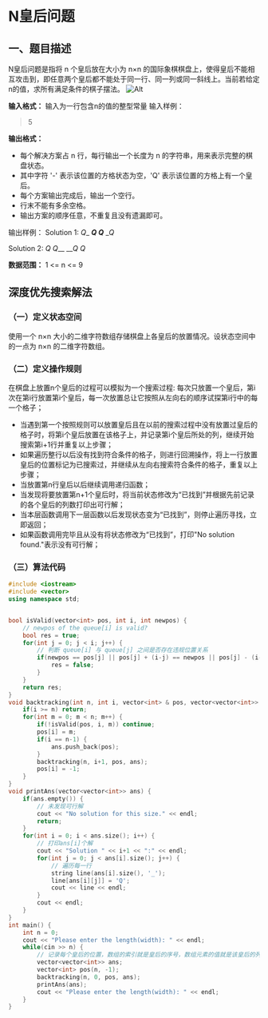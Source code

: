 # N皇后问题
## 一、题目描述
N皇后问题是指将 n 个皇后放在大小为 n×n 的国际象棋棋盘上，使得皇后不能相互攻击到，即任意两个皇后都不能处于同一行、同一列或同一斜线上。当前若给定n的值，求所有满足条件的棋子摆法。
![Alt](https://img-blog.csdnimg.cn/d3464d32491d4be5bd727f8b73b11fd2.png?x-oss-process=image/watermark,type_d3F5LXplbmhlaQ,shadow_50,text_Q1NETiBAU29sa2F0dCdz,size_10,color_FFFFFF,t_70,g_se,x_16)

**输入格式：**
输入为一行包含n的值的整型常量
输入样例：
>5

**输出格式：**
- 每个解决方案占 n 行，每行输出一个长度为 n 的字符串，用来表示完整的棋盘状态。
- 其中字符 '-' 表示该位置的方格状态为空，'Q' 表示该位置的方格上有一个皇后。
- 每个方案输出完成后，输出一个空行。
- 行末不能有多余空格。
- 输出方案的顺序任意，不重复且没有遗漏即可。

输出样例：
Solution 1:
_Q__
___Q
Q___
__Q_

Solution 2:
__Q_
Q___
___Q
_Q__


**数据范围：**
1 <= n <= 9

## 深度优先搜索解法
### （一）定义状态空间
使用一个 n×n 大小的二维字符数组存储棋盘上各皇后的放置情况。设状态空间中的一点为 n×n 的二维字符数组。
### （二）定义操作规则
在棋盘上放置n个皇后的过程可以模拟为一个搜索过程:
每次只放置一个皇后，第i次在第i行放置第i个皇后，每一次放置总让它按照从左向右的顺序试探第i行中的每一个格子；
- 当遇到第一个按照规则可以放置皇后且在以前的搜索过程中没有放置过皇后的格子时，将第i个皇后放置在该格子上，并记录第i个皇后所处的列，继续开始搜索第i+1行并重复以上步骤；
- 如果遍历整行以后没有找到符合条件的格子，则进行回溯操作，将上一行放置皇后的位置标记为已搜索过，并继续从左向右搜索符合条件的格子，重复以上步骤；
- 当放置第n行皇后以后继续调用递归函数；
- 当发现将要放置第n+1个皇后时，将当前状态修改为“已找到”并根据先前记录的各个皇后的列数打印出可行解；
- 当本层函数调用下一层函数以后发现状态变为“已找到”，则停止遍历寻找，立即返回；
- 如果函数调用完毕且从没有将状态修改为“已找到”，打印"No solution found."表示没有可行解；
  
### （三）算法代码
~~~cpp
#include <iostream>
#include <vector>
using namespace std;


bool isValid(vector<int> pos, int i, int newpos) {
    // newpos of the queue[i] is valid?
    bool res = true;
    for(int j = 0; j < i; j++) {
        // 判断 queue[i] 与 queue[j] 之间是否存在违规位置关系
        if(newpos == pos[j] || pos[j] + (i-j) == newpos || pos[j] - (i-j) == newpos) {
            res = false;
        }
    }
    return res;
}
void backtracking(int n, int i, vector<int> & pos, vector<vector<int>> & ans) {
    if(i >= n) return;
    for(int m = 0; m < n; m++) {
        if(!isValid(pos, i, m)) continue;
        pos[i] = m;
        if(i == n-1) {
            ans.push_back(pos);
        }
        backtracking(n, i+1, pos, ans);
        pos[i] = -1;
    }
}
void printAns(vector<vector<int>> ans) {
    if(ans.empty()) {
        // 未发现可行解
        cout << "No solution for this size." << endl;
        return;
    }
    for(int i = 0; i < ans.size(); i++) {
        // 打印ans[i]个解
        cout << "Solution " << i+1 << ":" << endl;
        for(int j = 0; j < ans[i].size(); j++) {
            // 遍历每一行
            string line(ans[i].size(), '_');
            line[ans[i][j]] = 'Q';
            cout << line << endl;
        }
        cout << endl;
    }
}
int main() {
    int n = 0;
    cout << "Please enter the length(width): " << endl;
    while(cin >> n) {
        // 记录每个皇后的位置，数组的索引就是皇后的序号，数组元素的值就是该皇后的列数
        vector<vector<int>> ans;
        vector<int> pos(n, -1);
        backtracking(n, 0, pos, ans);
        printAns(ans);
        cout << "Please enter the length(width): " << endl;
    }
}
~~~


